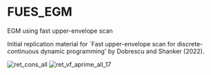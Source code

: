# FUES_EGM
EGM using fast upper-envelope scan 


Initial replication material for `Fast upper-envelope scan for discrete-continuous dynamic programming' by Dobrescu and Shanker (2022). 


![ret_cons_all](https://user-images.githubusercontent.com/8477783/181172310-f9a755f8-fc7c-475b-82ab-ebcd9c86814d.png)
![ret_vf_aprime_all_17](https://user-images.githubusercontent.com/8477783/181172326-d36527a3-411a-4ba0-bff7-1528d1d368d8.png)
